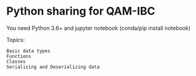 # Python sharing for QAM-IBC

You need Python 3.6+ and jupyter notebook (conda/pip install notebook)

Topics:

    Basic data types
    Functions
    Classes
    Serializing and Deserializing data
